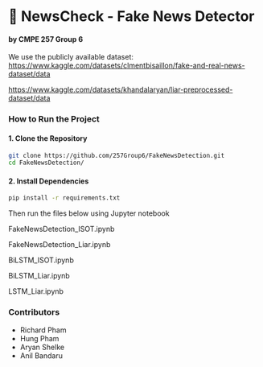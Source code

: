 # 📰 NewsCheck - Fake News Detector

#### by CMPE 257 Group 6

We use the publicly available dataset:  
https://www.kaggle.com/datasets/clmentbisaillon/fake-and-real-news-dataset/data

https://www.kaggle.com/datasets/khandalaryan/liar-preprocessed-dataset/data

### How to Run the Project

#### 1. Clone the Repository

```bash
git clone https://github.com/257Group6/FakeNewsDetection.git
cd FakeNewsDetection/
```

#### 2. Install Dependencies

```bash
pip install -r requirements.txt
```
Then run the files below using Jupyter notebook

FakeNewsDetection_ISOT.ipynb

FakeNewsDetection_Liar.ipynb

BiLSTM_ISOT.ipynb

BiLSTM_Liar.ipynb

LSTM_Liar.ipynb


### Contributors

- Richard Pham
- Hung Pham
- Aryan Shelke
- Anil Bandaru

